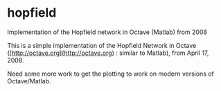 # hopfield
Implementation of the Hopfield network in Octave (Matlab) from 2008

This is a simple implementation of the Hopfield Network in Octave ([http://octave.org](http://octave.org) : similar to Matlab), from April 17, 2008. 

Need some more work to get the plotting to work on modern versions of Octave/Matlab.

